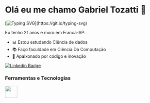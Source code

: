 # Olá eu me chamo Gabriel Tozatti 🤞
[![Typing SVG](https://readme-typing-svg.herokuapp.com?font=Fira+Code&duration=8000&pause=1000&color=F7F7F7&random=false&width=435&lines=Bem+vindo+ao+meu+perfil+do+GitHub!)](https://git.io/typing-svg)
<p>Eu tenho 21 anos e moro em Franca-SP.</p>

  - 📊 Estou estudando Ciência de dados
  - 📚 Faço faculdade em Ciência Da Computação
  - 🚀 Apaixonado por código e inovação 

<p align='left'>
    
[![Linkedin Badge](https://img.shields.io/badge/LinkedIn-0077B5?style=for-the-badge&logo=linkedin&logoColor=white)](https://www.linkedin.com/in/gabriel-tozatti-590568214/)



### Ferramentas e Tecnologias
<code><img src="https://cdn.jsdelivr.net/gh/devicons/devicon/icons/python/python-original.svg" width="40" height="40"></code>
</br>

